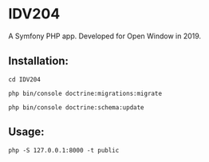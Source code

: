 # IDV204
A Symfony PHP app.
Developed for Open Window in 2019.

## Installation:

```cd IDV204```

```php bin/console doctrine:migrations:migrate```

```php bin/console doctrine:schema:update```

## Usage:

```php -S 127.0.0.1:8000 -t public```
